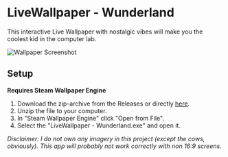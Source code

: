# LiveWallpaper - Wunderland

This interactive Live Wallpaper with nostalgic vibes will make you the coolest kid in the computer lab.

![Wallpaper Screenshot](https://i.imgur.com/rxfxgFg.png)



## Setup

**Requires Steam Wallpaper Engine**

1. Download the zip-archive from the Releases or directly [here](https://github.com/DrHaid/LiveWallpaper-Wunderland/releases/download/v1.0/LiveWallpaper-Wunderland-10.zip).
2. Unzip the file to your computer.
3. In "Steam Wallpaper Engine" click "Open from File".
4. Select the "LiveWallpaper - Wunderland.exe" and open it.



*Disclaimer: I do not own any imagery in this project (except the cows, obviously).*
*This app will probably not work correctly with non 16:9 screens.*